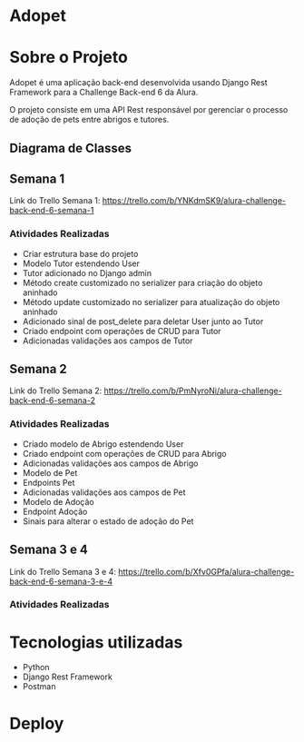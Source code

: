 # Adopet

# Sobre o Projeto

Adopet é uma aplicação back-end desenvolvida usando Django Rest Framework para a Challenge Back-end 6 da Alura.

O projeto consiste em uma API Rest responsável por gerenciar o processo de adoção de pets entre abrigos e tutores.

## Diagrama de Classes

## Semana 1

Link do Trello Semana 1: https://trello.com/b/YNKdmSK9/alura-challenge-back-end-6-semana-1

### Atividades Realizadas

- Criar estrutura base do projeto
- Modelo Tutor estendendo User
- Tutor adicionado no Django admin
- Método create customizado no serializer para criação do objeto aninhado
- Método update customizado no serializer para atualização do objeto aninhado
- Adicionado sinal de post_delete para deletar User junto ao Tutor
- Criado endpoint com operações de CRUD para Tutor
- Adicionadas validações aos campos de Tutor

## Semana 2

Link do Trello Semana 2: https://trello.com/b/PmNyroNi/alura-challenge-back-end-6-semana-2

### Atividades Realizadas

- Criado modelo de Abrigo estendendo User
- Criado endpoint com operações de CRUD para Abrigo
- Adicionadas validações aos campos de Abrigo
- Modelo de Pet
- Endpoints Pet
- Adicionadas validações aos campos de Pet
- Modelo de Adoção
- Endpoint Adoção
- Sinais para alterar o estado de adoção do Pet

## Semana 3 e 4

Link do Trello Semana 3 e 4: https://trello.com/b/Xfv0GPfa/alura-challenge-back-end-6-semana-3-e-4

### Atividades Realizadas

# Tecnologias utilizadas

- Python
- Django Rest Framework
- Postman

# Deploy
